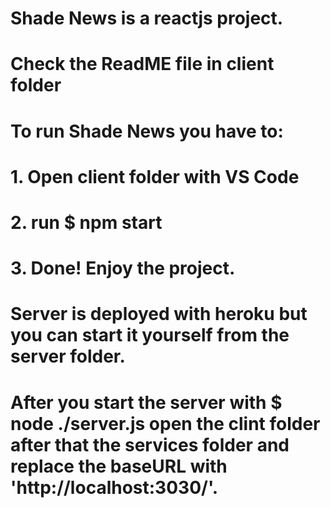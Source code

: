 # Shade News is a reactjs project.
# Check the ReadME file in client folder
# To run Shade News you have to:

# 1. Open client folder with VS Code
# 2. run $ npm start
# 3. Done! Enjoy the project.

# Server is deployed with heroku but you can start it yourself from the server folder.
# After you start the server with $ node ./server.js open the clint folder after that the services folder and replace the baseURL with 'http://localhost:3030/'.
